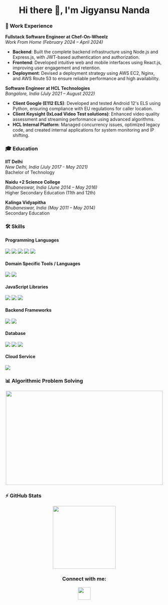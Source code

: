 <h1 align="center">Hi there 👋, I'm Jigyansu Nanda</h1>

### 🏢 Work Experience

**Fullstack Software Engineer at Chef-On-Wheelz**  
*Work From Home (February 2024 – April 2024)*  
- **Backend**: Built the complete backend infrastructure using Node.js and Express.js, with JWT-based authentication and authorization.
- **Frontend**: Developed intuitive web and mobile interfaces using React.js, improving user engagement and retention.
- **Deployment**: Devised a deployment strategy using AWS EC2, Nginx, and AWS Route 53 to ensure reliable performance and high availability.

**Software Engineer at HCL Technologies**  
*Bangalore, India (July 2021 – August 2022)*  
- **Client Google (E112 ELS)**: Developed and tested Android 12's ELS using Python, ensuring compliance with EU regulations for caller location.
- **Client Keysight (IxLoad Video Test solutions)**: Enhanced video quality assessment and streaming performance using advanced algorithms.
- **HCL Internal Platform**: Managed concurrency issues, optimized legacy code, and created internal applications for system monitoring and IP shifting.

### 🎓 Education

**IIT Delhi**  
*New Delhi, India (July 2017 - May 2021)*  
Bachelor of Technology

**Naidu +2 Science College**  
*Bhubaneswar, India (June 2014 – May 2016)*  
Higher Secondary Education (11th and 12th)

**Kalinga Vidyapitha**  
*Bhubaneswar, India (May 2011 – May 2014)*  
Secondary Education

### 🛠️ Skills

#### Programming Languages
<p>
  <img src="https://img.shields.io/badge/-C++-00599C?style=flat-square&logo=c%2B%2B&logoColor=white"/>
  <img src="https://img.shields.io/badge/-JavaScript-F7DF1E?style=flat-square&logo=javascript&logoColor=black"/>
  <img src="https://img.shields.io/badge/-TypeScript-007ACC?style=flat-square&logo=typescript&logoColor=white"/>
  <img src="https://img.shields.io/badge/-Java-007396?style=flat-square&logo=java&logoColor=white"/>
  <img src="https://img.shields.io/badge/-Python-3776AB?style=flat-square&logo=python&logoColor=white"/>
</p>

#### Domain Specific Tools / Languages
<p>
  <img src="https://img.shields.io/badge/-HTML5-E34F26?style=flat-square&logo=html5&logoColor=white"/>
  <img src="https://img.shields.io/badge/-CSS3-1572B6?style=flat-square&logo=css3&logoColor=white"/>
</p>

#### JavaScript Libraries
<p>
  <img src="https://img.shields.io/badge/-React-61DAFB?style=flat-square&logo=react&logoColor=black"/>
  <img src="https://img.shields.io/badge/-jQuery-0769AD?style=flat-square&logo=jquery&logoColor=white"/>
  <img src="https://img.shields.io/badge/-Redux-764ABC?style=flat-square&logo=redux&logoColor=white"/>
</p>

#### Backend Frameworks
<p>
  <img src="https://img.shields.io/badge/-Node.js-339933?style=flat-square&logo=node.js&logoColor=white"/>
  <img src="https://img.shields.io/badge/-Express-000000?style=flat-square&logo=express&logoColor=white"/>
</p>

#### Database
<p>
  <img src="https://img.shields.io/badge/-SQL-4479A1?style=flat-square&logo=postgresql&logoColor=white"/>
  <img src="https://img.shields.io/badge/-MongoDB-47A248?style=flat-square&logo=mongodb&logoColor=white"/>
  <img src="https://img.shields.io/badge/-Redis-DC382D?style=flat-square&logo=redis&logoColor=white"/>
</p>

#### Cloud Service
<p>
  <img src="https://img.shields.io/badge/-AWS-232F3E?style=flat-square&logo=amazon-aws&logoColor=white"/>
</p>

### 📊 Algorithmic Problem Solving

<p align="center">
  <img height="300em" width="500em" src="https://leetcard.jacoblin.cool/jigyansunanda?theme=dark&font=Karma&ext=contest"/>
</p>

### ⚡ GitHub Stats

<p align="center">
  <img height="200em" src="https://github-readme-stats-jigyansu-nandas-projects.vercel.app/api/top-langs/?username=jigyansunanda&theme=gotham&show_icons=true&hide_border=true&layout=compact&langs_count=12"/>
</p>

<h3 align="center">Connect with me:</h3>
<p align="center">
  <a href="https://www.linkedin.com/in/jigyansunanda"><img src="https://cdn-icons-png.flaticon.com/512/1409/1409945.png" width="40px"/></a>
</p>
